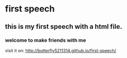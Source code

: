 # first speech
## this is my first speech with a html file.
### welcome to make friends with me

visit it on: http://butterfly5211314.github.io/first-speech/
